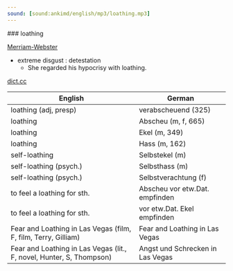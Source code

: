 ```yaml
---
sound: [sound:ankimd/english/mp3/loathing.mp3]
---
```


\### loathing

[Merriam-Webster](https://www.merriam-webster.com/dictionary/loathing)

- extreme disgust : detestation
    - She regarded his hypocrisy with loathing.

[dict.cc](https://www.dict.cc/loathing)

| English        | German       |
| -------------- | ------------ |
| loathing (adj, presp) | verabscheuend (325) |
| loathing | Abscheu (m, f, 665) |
| loathing | Ekel (m, 349) |
| loathing | Hass (m, 162) |
| self-loathing | Selbstekel (m) |
| self-loathing (psych.) | Selbsthass (m) |
| self-loathing (psych.) | Selbstverachtung (f) |
| to feel a loathing for sth. | Abscheu vor etw.Dat. empfinden |
| to feel a loathing for sth. | vor etw.Dat. Ekel empfinden |
| Fear and Loathing in Las Vegas (film, F, film, Terry, Gilliam) | Fear and Loathing in Las Vegas |
| Fear and Loathing in Las Vegas (lit., F, novel, Hunter, S, Thompson) | Angst und Schrecken in Las Vegas |
